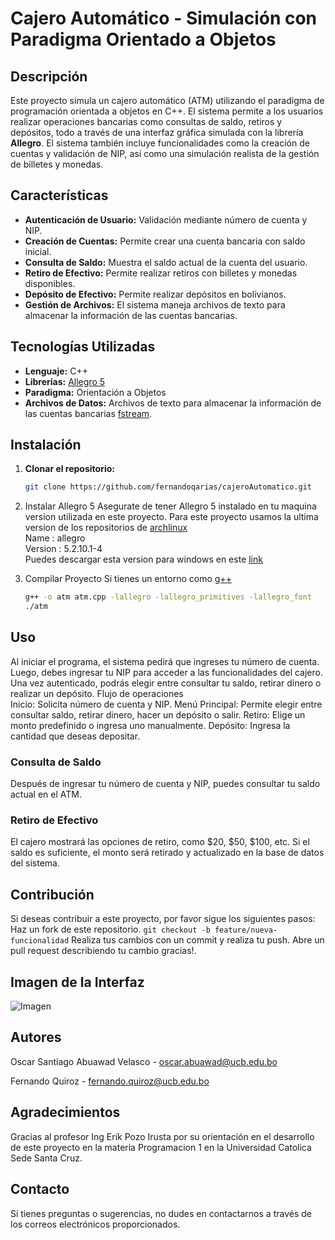 # Cajero Automático - Simulación con Paradigma Orientado a Objetos

## Descripción
Este proyecto simula un cajero automático (ATM) utilizando el paradigma de programación orientada a objetos en C++. El sistema permite a los usuarios realizar operaciones bancarias como consultas de saldo, retiros y depósitos, todo a través de una interfaz gráfica simulada con la librería **Allegro**. 
El sistema también incluye funcionalidades como la creación de cuentas y validación de NIP, así como una simulación realista de la gestión de billetes y monedas.

## Características
- **Autenticación de Usuario:** Validación mediante número de cuenta y NIP.
- **Creación de Cuentas:** Permite crear una cuenta bancaria con saldo inicial.
- **Consulta de Saldo:** Muestra el saldo actual de la cuenta del usuario.
- **Retiro de Efectivo:** Permite realizar retiros con billetes y monedas disponibles.
- **Depósito de Efectivo:** Permite realizar depósitos en bolivianos.
- **Gestión de Archivos:** El sistema maneja archivos de texto para almacenar la información de las cuentas bancarias.

## Tecnologías Utilizadas
- **Lenguaje:** C++
- **Librerías:** [Allegro 5](https://liballeg-org.translate.goog/index.html?_x_tr_sl=en&_x_tr_tl=es&_x_tr_hl=es&_x_tr_pto=tc)
- **Paradigma:** Orientación a Objetos
- **Archivos de Datos:** Archivos de texto para almacenar la información de las cuentas bancarias [fstream](https://cplusplus-com.translate.goog/reference/fstream/fstream/?_x_tr_sl=en&_x_tr_tl=es&_x_tr_hl=es&_x_tr_pto=tc).

## Instalación

1. **Clonar el repositorio:**
   ```bash
   git clone https://github.com/fernandoqarias/cajeroAutomatico.git
   ```
2. Instalar Allegro 5
   Asegurate de tener Allegro 5 instalado en tu maquina version utilizada
   en este proyecto.
   Para este proyecto usamos la ultima version de los repositorios de [archlinux](https://wiki.archlinux.org/title/Allegro)<br>
  Name            : allegro<br>
  Version         : 5.2.10.1-4<br>
  Puedes descargar esta version para windows en este [link](https://liballeg-org.translate.goog/download.html?_x_tr_sl=en&_x_tr_tl=es&_x_tr_hl=es&_x_tr_pto=tc)<br>

3. Compilar Proyecto
   Si tienes un entorno como [g++](https://www.fdi.ucm.es/profesor/luis/fp/devtools/mingw.html)
   ```bash
   g++ -o atm atm.cpp -lallegro -lallegro_primitives -lallegro_font
   ./atm
   ```
## Uso 
Al iniciar el programa, el sistema pedirá que ingreses tu número de cuenta.
Luego, debes ingresar tu NIP para acceder a las funcionalidades del cajero.
Una vez autenticado, podrás elegir entre consultar tu saldo, retirar dinero o realizar un depósito.
Flujo de operaciones<br>
Inicio: Solicita número de cuenta y NIP.
Menú Principal: Permite elegir entre consultar saldo, retirar dinero, hacer un depósito o salir.
Retiro: Elige un monto predefinido o ingresa uno manualmente.
Depósito: Ingresa la cantidad que deseas depositar.

### Consulta de Saldo<br>
Después de ingresar tu número de cuenta y NIP, puedes consultar tu saldo actual en el ATM.

### Retiro de Efectivo<br>
El cajero mostrará las opciones de retiro, como $20, $50, $100, etc. Si el saldo es suficiente, el monto será retirado y actualizado en la base de datos del sistema.

## Contribución
Si deseas contribuir a este proyecto, por favor sigue los siguientes pasos:
Haz un fork de este repositorio.
```git checkout -b feature/nueva-funcionalidad```
Realiza tus cambios con un commit y realiza tu push.
Abre un pull request describiendo tu cambio gracias!.

## Imagen de la Interfaz
![Imagen](https://media.discordapp.net/attachments/1371708428753440820/1384463412385550358/Shot-2025-06-17-052249.png?ex=68528587&is=68513407&hm=fb0d7868c94f25182a695fa141e9bfdbe27f749cb324ce5454682e879f13e609&=&format=webp&quality=lossless&width=1132&height=796)
## Autores
Oscar Santiago Abuawad Velasco - oscar.abuawad@ucb.edu.bo

Fernando Quiroz - fernando.quiroz@ucb.edu.bo


## Agradecimientos
Gracias al profesor Ing Erik Pozo Irusta por su orientación en el desarrollo de este proyecto en la materia Programacion 1 en la Universidad Catolica Sede Santa Cruz.

## Contacto
Si tienes preguntas o sugerencias, no dudes en contactarnos a través de los correos electrónicos proporcionados.
